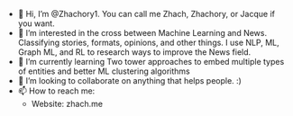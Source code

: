 - 👋 Hi, I’m @Zhachory1. You can call me Zhach, Zhachory, or Jacque if you want.
- 👀 I’m interested in the cross between Machine Learning and News. Classifying stories, formats, 
      opinions, and other things. I use NLP, ML, Graph ML, and RL to research ways to improve the 
      News field.
- 🌱 I’m currently learning Two tower approaches to embed multiple types of entities and better ML clustering algorithms
- 💞️ I’m looking to collaborate on anything that helps people. :)
- 📫 How to reach me:
    - Website: zhach.me

<!---
Zhachory1/Zhachory1 is a ✨ special ✨ repository because its `README.md` (this file) appears on your GitHub profile.
You can click the Preview link to take a look at your changes.
--->
